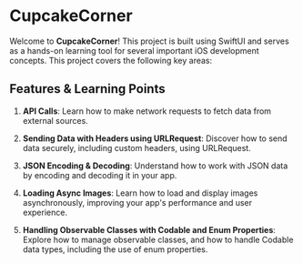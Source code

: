 # CupcakeCorner

Welcome to **CupcakeCorner**! This project is built using SwiftUI and serves as a hands-on learning tool for several important iOS development concepts. This project covers the following key areas:

## Features & Learning Points

1. **API Calls**: Learn how to make network requests to fetch data from external sources.
  
2. **Sending Data with Headers using URLRequest**: Discover how to send data securely, including custom headers, using URLRequest.

3. **JSON Encoding & Decoding**: Understand how to work with JSON data by encoding and decoding it in your app.

4. **Loading Async Images**: Learn how to load and display images asynchronously, improving your app's performance and user experience.

5. **Handling Observable Classes with Codable and Enum Properties**: Explore how to manage observable classes, and how to handle Codable data types, including the use of enum properties.
